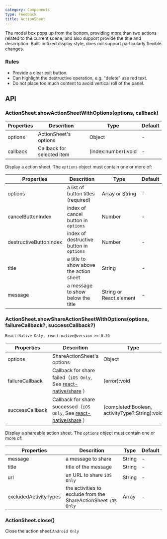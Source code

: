 ```yaml
---
category: Components
type: Feedback
title: ActionSheet
---
```


The modal box pops up from the bottom, providing more than two actions related to the current scene, and also support provide the title and description. Built-in fixed display style, does not support particularly flexible changes.

### Rules

- Provide a clear exit button.
- Can highlight the destructive operation, e.g. "delete" use red text.
- Do not place too much content to avoid vertical roll of the panel.


## API
### ActionSheet.showActionSheetWithOptions(options, callback)
Properties | Descrition | Type | Default
----|-----|------|------
| options       | ActionSheet's options | Object |  -  |
| callback       | Callback for selected item   | (index:number):void |  -  |

Display a action sheet. The `options` object must contain one or more of:

Properties | Descrition | Type | Default
----|-----|------|------
| options       | a list of button titles (required) | Array or String |  -  |
| cancelButtonIndex       | index of cancel button in `options`  | Number |  -  |
| destructiveButtonIndex       | index of destructive button in `options`  | Number |  -  |
| title       | a title to show above the action sheet  | String |  -  |
| message       | a message to show below the title  | String or React.element |  -  |

### ActionSheet.showShareActionSheetWithOptions(options, failureCallback?, successCallback?)

`React-Native Only, react-native@version >= 0.39`

Properties | Descrition | Type | Default
----|-----|------|------
| options       | ShareActionSheet's options | Object |  -  |
| failureCallback       | Callback for share failed（`iOS Only`, See [react-native/share](https://github.com/facebook/react-native/blob/master/Libraries/Share/Share.js#L80) ） | (error):void |  -  |
| successCallback       | Callback for share successed（`iOS Only`, See [react-native/share](https://github.com/facebook/react-native/blob/master/Libraries/Share/Share.js#L80) ） | (completed:Boolean, activityType?:String):void |  -  |

Display a shareable action sheet. The `options` object must contain one or more of:

Properties | Descrition | Type | Default
----|-----|------|------
| message       | a message to share | String |  -  |
| title       | title of the message  | String |  -  |
| url       | an URL to share `iOS Only`  | String |  -  |
| excludedActivityTypes       | the activities to exclude from the ShareActionSheet `iOS Only`  | Array |  -  |

### ActionSheet.close()
Close the action sheet.`Android Only`
